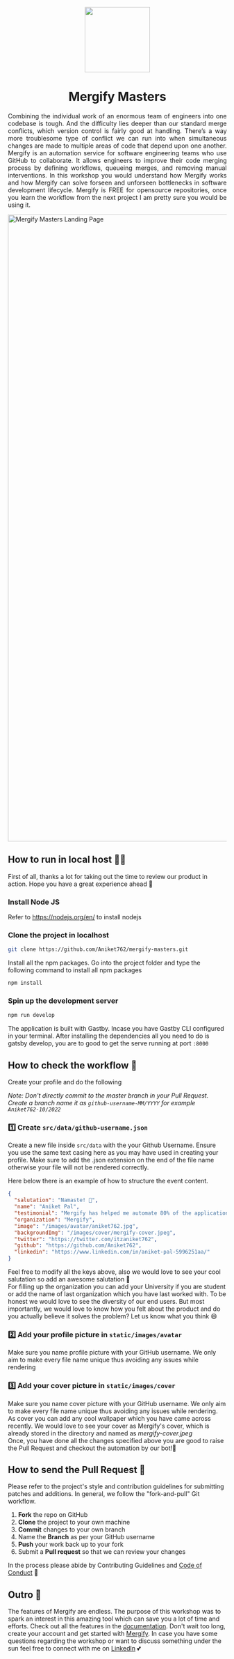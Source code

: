 <p align='center'>
<img src='https://user-images.githubusercontent.com/67703407/192349473-554c49ec-9f9d-4e6b-b0fb-d727cf460a4a.png' width='150' >
</p>

<h1 align='center'> Mergify Masters </h1>

<p align="justify">
Combining the individual work of an enormous team of engineers into one codebase is tough. And the difficulty lies deeper than our 
standard merge conflicts, which version control is fairly good at handling. There’s a way more troublesome type of conflict we can run 
into when simultaneous changes are made to multiple areas of code that depend upon one another.
Mergify is an automation service for software engineering teams who use GitHub to collaborate. 
It allows engineers to improve their code merging process by defining workflows, queueing merges, and removing manual interventions.
In this workshop you would understand how Mergify works and how Mergify can solve forseen and unforseen bottlenecks in software development lifecycle.
Mergify is FREE for opensource repositories, once you learn the workflow from the next project I am pretty sure you would be using it. 
</p>

<img width="1440" alt="Mergify Masters Landing Page" src="https://user-images.githubusercontent.com/67703407/192349119-2550eec1-e695-4f6b-a5b0-a7954b9cea3f.png">


## How to run in local host 👨‍💻
First of all, thanks a lot for taking out the time to review our product in action. Hope you have a great experience ahead 💪
### Install Node JS
Refer to https://nodejs.org/en/ to install nodejs

### Clone the project in localhost
```bash
git clone https://github.com/Aniket762/mergify-masters.git
```
Install all the npm packages. Go into the project folder and type the following command to install all npm packages

```bash
npm install
```

### Spin up the development server

```bash
npm run develop
```
The application is built with Gastby. Incase you have Gastby CLI configured in your terminal. After installing the dependencies all you need to do is gatsby develop, you are to good to get the serve running at port `:8000`


## How to check the workflow 🤔
Create your profile and do the following

_Note: Don't directly commit to the master branch in your Pull Request. Create a branch name it as `github-username-MM/YYYY` for example `Aniket762-10/2022`_

### 1️⃣ Create `src/data/github-username.json`
Create a new file inside `src/data` with the your Github Username. Ensure you use the same text casing here as you may have used in creating your profile. Make sure to add the .json extension on the end of the file name otherwise your file will not be rendered correctly.

Here below there is an example of how to structure the event content.

```json
{
  "salutation": "Namaste! 🙏",
  "name": "Aniket Pal",
  "testimonial": "Mergify has helped me automate 80% of the applications I have developed so far and ultimately made development process more hassel free for me",
  "organization": "Mergify",
  "image": "/images/avatar/aniket762.jpg",
  "backgroundImg": "/images/cover/mergify-cover.jpeg",
  "twitter": "https://twitter.com/itzaniket762",
  "github": "https://github.com/Aniket762",
  "linkedin": "https://www.linkedin.com/in/aniket-pal-5996251aa/"
}
```

Feel free to modify all the keys above, also we would love to see your cool salutation so add an awesome salutation 🥰 <br/>
For filling up the organization you can add your University if you are student or add the name of last organization which you have last worked with. To be honest we would love to see the diversity of our end users. But most importantly, we would love to know how you felt about the product and do you actually believe it solves the problem? Let us know what you think 😄

### 2️⃣ Add your profile picture in `static/images/avatar`
Make sure you name profile picture with your GitHub username. We only aim to make every file name unique thus avoiding any issues while rendering 

### 3️⃣ Add your cover picture in `static/images/cover`
Make sure you name cover picture with your GitHub username. We only aim to make every file name unique thus avoiding any issues while rendering. As cover you can add any cool wallpaper which you have came across recently. We would love to see your cover as Mergify's cover, which is already stored in the directory and named as _mergify-cover.jpeg_ 
<br/>
Once, you have done all the changes specified above you are good to raise the Pull Request and checkout the automation by our bot!🚀

## How to send the Pull Request 🤯
Please refer to the project's style and contribution guidelines for submitting patches and additions. In general, we follow the "fork-and-pull" Git workflow.

 1. **Fork** the repo on GitHub
 2. **Clone** the project to your own machine
 3. **Commit** changes to your own branch
 4. Name the **Branch** as per your GitHub username 
 4. **Push** your work back up to your fork
 5. Submit a **Pull request** so that we can review your changes
 
In the process please abide by Contributing Guidelines and [Code of Conduct](https://github.com/Aniket762/mergify-masters/blob/main/CODE_OF_CONDUCT.md) 🚀

## Outro 💚
The features of Mergify are endless. The purpose of this workshop was to spark an interest in this amazing tool which can save you a lot of time and efforts. Check out all the features in the [documentation](https://docs.mergify.com/). Don't wait too long, create your account and get started with [Mergify](https://mergify.com/?utm_source=blogger&utm_medium=social&utm_campaign=Aniket). In case you have some questions regarding the workshop or want to discuss something under the sun feel free to connect with me on [LinkedIn](https://www.linkedin.com/in/aniket-pal/) 💕
